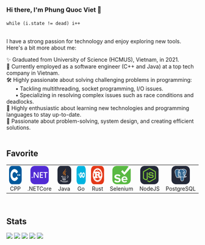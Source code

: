 ### Hi there, I'm Phung Quoc Viet 👋 

``while (i.state != dead) i++
``
<br> <br> 

I have a strong passion for technology and enjoy exploring new tools. Here's a bit more about me:<br>

✨ Graduated from University of Science (HCMUS), Vietnam, in 2021.<br>
💼 Currently employed as a software engineer (C++ and Java) at a top tech company in Vietnam.<br>
🛠️ Highly passionate about solving challenging problems in programming:<br>
&nbsp;&nbsp;&nbsp;&nbsp;&nbsp;&nbsp;• Tackling multithreading, socket programming, I/O issues.<br>
&nbsp;&nbsp;&nbsp;&nbsp;&nbsp;&nbsp;• Specializing in resolving complex issues such as race conditions and deadlocks.<br>
🌱 Highly enthusiastic about learning new technologies and programming languages to stay up-to-date.<br>
🚀 Passionate about problem-solving, system design, and creating efficient solutions.<br>
<br> 

Favorite 
---

<table>
  <tr>
    <td align="center" width="96">
      <a href="#macropower-tech">
        <img src="./img/CPP.svg" width="48" height="48" alt="CPP" />
      </a>
      <br>CPP
    </td>
    <td align="center" width="96">
      <a href="#macropower-tech">
        <img src="./img/DotNet.svg" width="48" height="48" alt="Dotnet" />
      </a>
      <br>.NETCore
    </td>
    <td align="center" width="96">
      <a href="#macropower-tech">
        <img src="./img/Java-Dark.svg" width="48" height="48" alt="Java" />
      </a>
      <br>Java
    </td>
    <td align="center" width="96">
      <a href="#macropower-tech">
        <img src="./img/GoLang.svg" width="48" height="48" alt="Go" />
      </a>
      <br>Go
    </td>
    <td align="center" width="96">
      <a href="#macropower-tech">
        <img src="./img/Rust.svg" width="48" height="48" alt="Rust" />
      </a>
      <br>Rust
    </td>
    <td align="center" width="96">
      <a href="#macropower-tech" >
        <img src="./img/Selenium.svg" width="48" height="48" alt="Selenium" />
      </a>
      <br>Selenium
    </td>
    <td align="center" width="96"> 
      <a href="#macropower-tech" >
        <img src="./img/NodeJS-Dark.svg" width="48" height="48" alt="NodeJS" />
      </a>
      <br>NodeJS
    </td>
    <td align="center"  width="96">
      <a href="#macropower-tech">
        <img src="./img/PostgreSQL-Dark.svg" width="48" height="48" alt="PostgreSQL" />
      </a>
      <br>PostgreSQL
    </td>
  </tr>
</table>

<br> 

Stats
---
![](http://github-profile-summary-cards.vercel.app/api/cards/repos-per-language?username=pqviet07&theme=gotham)
![](http://github-profile-summary-cards.vercel.app/api/cards/most-commit-language?username=pqviet07&theme=gotham)
![](http://github-profile-summary-cards.vercel.app/api/cards/stats?username=pqviet07&theme=gotham)
![](http://github-profile-summary-cards.vercel.app/api/cards/productive-time?username=pqviet07&theme=gotham&utcOffset=8)
![](http://github-profile-summary-cards.vercel.app/api/cards/profile-details?username=pqviet07&theme=gotham)
